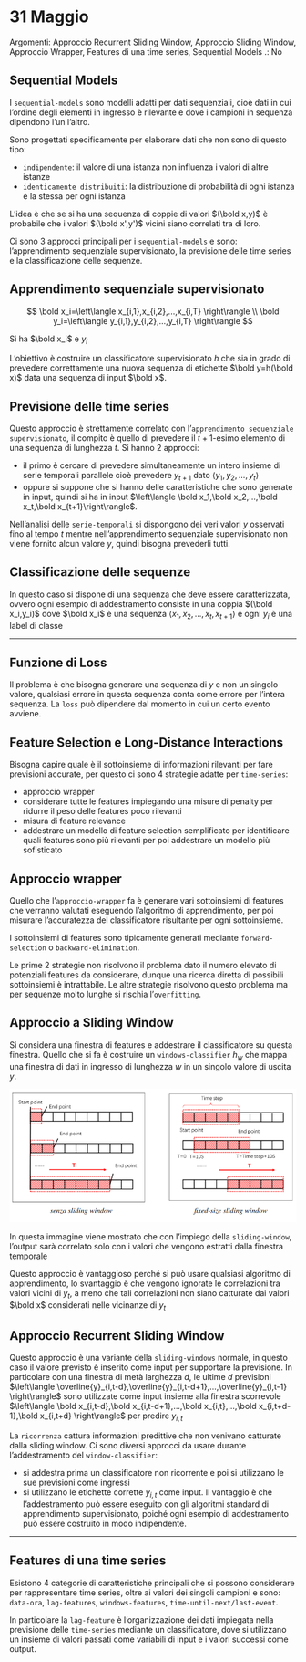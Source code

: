# 31 Maggio

Argomenti: Approccio Recurrent Sliding Window, Approccio Sliding Window, Approccio Wrapper, Features di una time series, Sequential Models
.: No

## Sequential Models

I `sequential-models` sono modelli adatti per dati sequenziali, cioè dati in cui l’ordine degli elementi in ingresso è rilevante e dove i campioni in sequenza dipendono l’un l’altro. 

Sono progettati specificamente per elaborare dati che non sono di questo tipo:

- `indipendente`: il valore di una istanza non influenza i valori di altre istanze
- `identicamente distribuiti`: la distribuzione di probabilità di ogni istanza è la stessa per ogni istanza

L’idea è che se si ha una sequenza di coppie di valori $(\bold x,y)$ è probabile che i valori $(\bold x',y')$ vicini siano correlati tra di loro.

Ci sono 3 approcci principali per i `sequential-models` e sono: l’apprendimento sequenziale supervisionato, la previsione delle time series e la classificazione delle sequenze.

## Apprendimento sequenziale supervisionato

$$
\bold x_i=\left\langle
x_{i,1},x_{i,2},...,x_{i,T}
\right\rangle
\\
\bold y_i=\left\langle
y_{i,1},y_{i,2},...,y_{i,T}
\right\rangle
$$

Si ha $\bold x_i$ e $y_i$

L’obiettivo è costruire un classificatore supervisionato $h$ che sia in grado di prevedere correttamente una nuova sequenza di etichette $\bold y=h(\bold x)$ data una sequenza di input $\bold x$.

## Previsione delle time series

Questo approccio è strettamente correlato con l’`apprendimento sequenziale supervisionato`, il compito è quello di prevedere il $t+1$-esimo elemento di una sequenza di lunghezza $t$. Si hanno 2 approcci:

- il primo è cercare di prevedere simultaneamente un intero insieme di serie temporali parallele cioè prevedere $y_{t+1}$ dato $\left\langle y_1,y_2,...,y_t\right\rangle$
- oppure si suppone che si hanno delle caratteristiche che sono generate in input, quindi si ha in input $\left\langle \bold x_1,\bold x_2,...,\bold x_t,\bold x_{t+1}\right\rangle$.

Nell’analisi delle `serie-temporali` si dispongono dei veri valori $y$ osservati fino al tempo $t$ mentre nell’apprendimento sequenziale supervisionato non viene fornito alcun valore $y$, quindi bisogna prevederli tutti.

## Classificazione delle sequenze

In questo caso si dispone di una sequenza che deve essere caratterizzata, ovvero ogni esempio di addestramento consiste in una coppia $(\bold x_i,y_i)$ dove $\bold x_i$ è una sequenza $\left\langle x_1, x_2,...,x_t, x_{t+1}\right\rangle$ e ogni $y_i$ è una label di classe

---

## Funzione di Loss

Il problema è che bisogna generare una sequenza di $y$ e non un singolo valore, qualsiasi errore in questa sequenza conta come errore per l’intera sequenza. La `loss` può dipendere dal momento in cui un certo evento avviene.

## Feature Selection e Long-Distance Interactions

Bisogna capire quale è il sottoinsieme di informazioni rilevanti per fare previsioni accurate, per questo ci sono 4 strategie adatte per `time-series`:

- approccio wrapper
- considerare tutte le features impiegando una misure di penalty per ridurre il peso delle features poco rilevanti
- misura di feature relevance
- addestrare un modello di feature selection semplificato per identificare quali features sono più rilevanti per poi addestrare un modello più sofisticato

## Approccio wrapper

Quello che l’`approccio-wrapper` fa è generare vari sottoinsiemi di features che verranno valutati eseguendo l’algoritmo di apprendimento, per poi misurare l’accuratezza del classificatore risultante per ogni sottoinsieme.

I sottoinsiemi di features sono tipicamente generati mediante `forward-selection` o `backward-elimination`.

Le prime 2 strategie non risolvono il problema dato il numero elevato di potenziali features da considerare, dunque una ricerca diretta di possibili sottoinsiemi è intrattabile. Le altre strategie risolvono questo problema ma per sequenze molto lunghe si rischia l’`overfitting`.

## Approccio a Sliding Window

Si considera una finestra di features e addestrare il classificatore su questa finestra. Quello che si fa è costruire un `windows-classifier` $h_w$ che mappa una finestra di dati in ingresso di lunghezza $w$ in un singolo valore di uscita $y$.

![Screenshot from 2024-06-01 11-43-03.png](Screenshot_from_2024-06-01_11-43-03.png)

In questa immagine viene mostrato che con l’impiego della `sliding-window`, l’output sarà correlato solo con i valori che vengono estratti dalla finestra temporale

Questo approccio è vantaggioso perché si può usare qualsiasi algoritmo di apprendimento, lo svantaggio è che vengono ignorate le correlazioni tra valori vicini di $y_t$, a meno che tali correlazioni non siano catturate dai valori $\bold x$ considerati nelle vicinanze di $y_t$

## Approccio Recurrent Sliding Window

Questo approccio è una variante della `sliding-windows` normale, in questo caso il valore previsto è inserito come input per supportare la previsione. In particolare con una finestra di metà larghezza $d$, le ultime $d$ previsioni $\left\langle \overline{y}_{i,t-d},\overline{y}_{i,t-d+1},...,\overline{y}_{i,t-1} \right\rangle$ sono utilizzate come input insieme alla finestra scorrevole $\left\langle
\bold x_{i,t-d},\bold x_{i,t-d+1},...,\bold x_{i,t},...,\bold x_{i,t+d-1},\bold x_{i,t+d} 
\right\rangle$ per predire $y_{i,t}$

La `ricorrenza` cattura informazioni predittive che non venivano catturate dalla sliding window. Ci sono diversi approcci da usare durante l’addestramento del `window-classifier`:

- si addestra prima un classificatore non ricorrente e poi si utilizzano le sue previsioni come ingressi
- si utilizzano le etichette corrette $y_{i,t}$ come input. Il vantaggio è che l’addestramento può essere eseguito con gli algoritmi standard di apprendimento supervisionato, poiché ogni esempio di addestramento può essere costruito in modo indipendente.

---

## Features di una time series

Esistono 4 categorie di caratteristiche principali che si possono considerare per rappresentare time series, oltre ai valori dei singoli campioni e sono: `data-ora`, `lag-features`, `windows-features`, `time-until-next/last-event`.

In particolare la `lag-feature` è l’organizzazione dei dati impiegata nella previsione delle `time-series` mediante un classificatore, dove si utilizzano un insieme di valori passati come variabili di input e i valori successi come output.